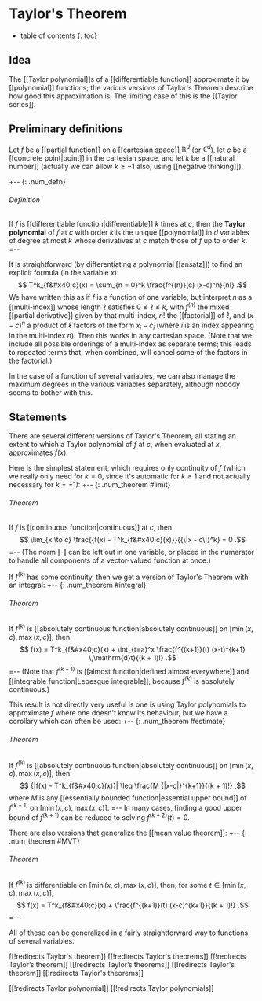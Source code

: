 
# Taylor\'s Theorem
* table of contents
{: toc}

## Idea

The [[Taylor polynomial]]s of a [[differentiable function]] approximate it by [[polynomial]] functions; the various versions of Taylor's Theorem describe how good this approximation is.  The limiting case of this is the [[Taylor series]].


## Preliminary definitions

Let $f$ be a [[partial function]] on a [[cartesian space]] $\mathbb{R}^d$ (or $\mathbb{C}^d$), let $c$ be a [[concrete point|point]] in the cartesian space, and let $k$ be a [[natural number]] (actually we can allow $k \geq -1$ also, using [[negative thinking]]).

+-- {: .num_defn}
###### Definition

If  $f$ is [[differentiable function|differentiable]] $k$ times at $c$, then the __Taylor polynomial__ of $f$ at $c$ with order $k$ is the unique [[polynomial]] in $d$ variables of degree at most $k$ whose derivatives at $c$ match those of $f$ up to order $k$.
=--

It is straightforward (by differentiating a polynomial [[ansatz]]) to find an explicit formula (in the variable $x$):
$$ T^k_{f&#x40;c}(x) = \sum_{n = 0}^k \frac{f^{(n)}(c) (x-c)^n}{n!} .$$
We have written this as if $f$ is a function of one variable; but interpret $n$ as a [[multi-index]] whose length $\ell$ satisfies $0 \leq \ell \leq k$, with $f^{(n)}$ the mixed [[partial derivative]] given by that multi-index, $n!$ the [[factorial]] of $\ell$, and $(x-c)^n$ a product of $\ell$ factors of the form $x_i - c_i$ (where $i$ is an index appearing in the multi-index $n$).  Then this works in any cartesian space.  (Note that we include all possible orderings of a multi-index as separate terms; this leads to repeated terms that, when combined, will cancel some of the factors in the factorial.)

In the case of a function of several variables, we can also manage the maximum degrees in the various variables separately, although nobody seems to bother with this.


## Statements

There are several different versions of Taylor\'s Theorem, all stating an extent to which a Taylor polynomial of $f$ at $c$, when evaluated at $x$, approximates $f(x)$.

Here is the simplest statement, which requires only continuity of $f$ (which we really only need for $k = 0$, since it\'s automatic for $k \geq 1$ and not actually necessary for $k = -1$):
+-- {: .num_theorem #limit}
###### Theorem

If $f$ is [[continuous function|continuous]] at $c$, then
$$ \lim_{x \to c} \frac{{f(x) - T^k_{f&#x40;c}(x)}}{{\|x - c\|}^k} = 0 .$$
=--
(The norm ${\|\cdot\|}$ can be left out in one variable, or placed in the numerator to handle all components of a vector-valued function at once.)

If $f^{(k)}$ has some continuity, then we get a version of Taylor\'s Theorem with an integral:
+-- {: .num_theorem #integral}
###### Theorem

If $f^{(k)}$ is [[absolutely continuous function|absolutely continuous]] on $[\min(x,c),\max(x,c)]$, then
$$ f(x) = T^k_{f&#x40;c}(x) + \int_{t=a}^x \frac{f^{(k+1)}(t) (x-t)^{k+1} \,\mathrm{d}t}{(k + 1)!} .$$
=--
(Note that $f^{(k+1)}$ is [[almost function|defined almost everywhere]] and [[integrable function|Lebesgue integrable]], because $f^{(k)}$ is absolutely continuous.)

This result is not directly very useful is one is using Taylor polynomials to approximate $f$ where one doesn\'t know its behaviour, but we have a corollary which can often be used:
+-- {: .num_theorem #estimate}
###### Theorem

If $f^{(k)}$ is [[absolutely continuous function|absolutely continuous]] on $[\min(x,c),\max(x,c)]$, then
$$ {|f(x) - T^k_{f&#x40;c}(x)}| \leq \frac{M {|x-c|}^{k+1}}{(k + 1)!} ,$$
where $M$ is any [[essentially bounded function|essential upper bound]] of $f^{(k+1)}$ on $[\min(x,c),\max(x,c)]$.
=--
In many cases, finding a good upper bound of $f^{(k+1)}$ can be reduced to solving $f^{(k+2)}(t) = 0$.

There are also versions that generalize the [[mean value theorem]]:
+-- {: .num_theorem #MVT}
###### Theorem

If $f^{(k)}$ is differentiable on $[\min(x,c),\max(x,c)]$, then, for some $t \in [\min(x,c),\max(x,c)]$,
$$ f(x) = T^k_{f&#x40;c}(x) + \frac{f^{(k+1)}(t) (x-c)^{k+1}}{(k + 1)!} .$$
=--

All of these can be generalized in a fairly straightforward way to functions of several variables.


[[!redirects Taylor's theorem]]
[[!redirects Taylor's theorems]]
[[!redirects Taylor’s theorem]]
[[!redirects Taylor’s theorems]]
[[!redirects Taylor\'s theorem]]
[[!redirects Taylor\'s theorems]]

[[!redirects Taylor polynomial]]
[[!redirects Taylor polynomials]]
